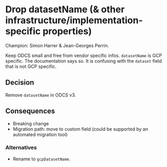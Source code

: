 # Drop datasetName (& other infrastructure/implementation-specific properties)

Champion: Simon Harrer & Jean-Georges Perrin.

Keep ODCS small and free from vendor specific infos. 
`datasetName` is GCP specific. 
The documentation says so. 
It is confusing with the `dataset` field that is not GCP specific.

## Decision

Remove `datasetName` in ODCS v3.

## Consequences

- Breaking change
- Migration path: move to custom field (could be supported by an automated migration tool)

### Alternatives

- Rename to `gcpDatasetName`.
 
